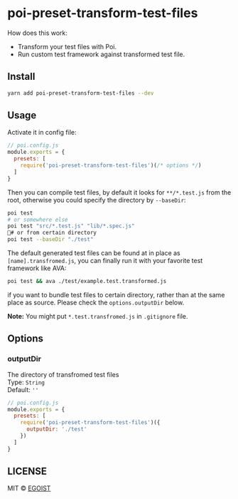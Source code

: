 # poi-preset-transform-test-files

How does this work:

- Transform your test files with Poi.
- Run custom test framework against transformed test file.

## Install

```bash
yarn add poi-preset-transform-test-files --dev
```

## Usage

Activate it in config file:

```js
// poi.config.js
module.exports = {
  presets: [
    require('poi-preset-transform-test-files')(/* options */)
  ]
}
```

Then you can compile test files, by default it looks for `**/*.test.js` from the root, otherwise you could specify the directory by `--baseDir`:

```bash
poi test
# or somewhere else
poi test "src/*.test.js" "lib/*.spec.js"
# or from certain directory
poi test --baseDir "./test"
```

The default generated test files can be found at in place as `[name].transfromed.js`, you can finally run it with your favorite test framework like AVA:

```bash
poi test && ava ./test/example.test.transformed.js
```

if you want to bundle test files to certain directory, rather than at the same place as source. Please check the `options.outputDir` below. 

**Note:** You might put `*.test.transfromed.js` in `.gitignore` file.

## Options

### outputDir

The directory of transfromed test files  
Type: `String`  
Default: `''`  


```js
// poi.config.js
module.exports = {
  presets: [
    require('poi-preset-transform-test-files')({
      outputDir: './test'
    })
  ]
}
```

## LICENSE

MIT &copy; [EGOIST](https://github.com/egoist)
